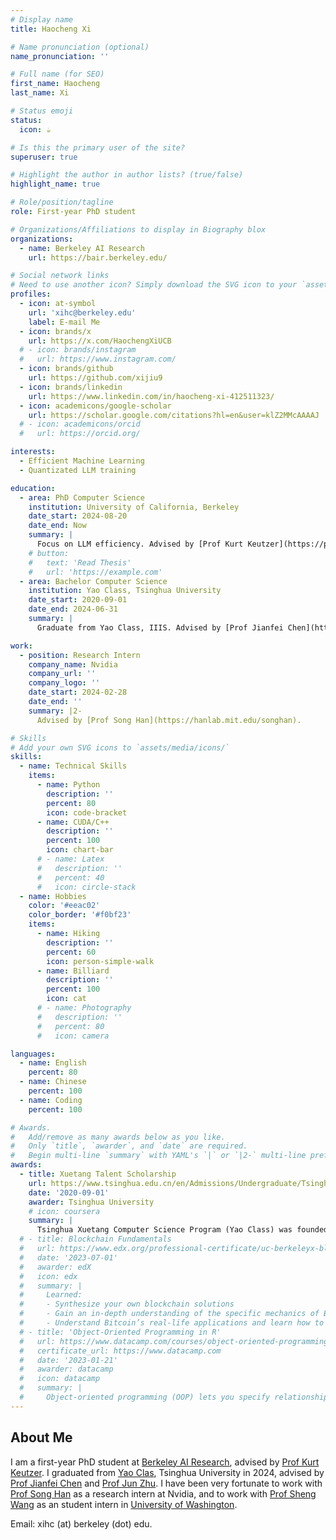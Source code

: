 ```yaml
---
# Display name
title: Haocheng Xi

# Name pronunciation (optional)
name_pronunciation: ''

# Full name (for SEO)
first_name: Haocheng
last_name: Xi

# Status emoji
status:
  icon: ☕️

# Is this the primary user of the site?
superuser: true

# Highlight the author in author lists? (true/false)
highlight_name: true

# Role/position/tagline
role: First-year PhD student

# Organizations/Affiliations to display in Biography blox
organizations:
  - name: Berkeley AI Research
    url: https://bair.berkeley.edu/

# Social network links
# Need to use another icon? Simply download the SVG icon to your `assets/media/icons/` folder.
profiles:
  - icon: at-symbol
    url: 'xihc@berkeley.edu'
    label: E-mail Me
  - icon: brands/x
    url: https://x.com/HaochengXiUCB
  # - icon: brands/instagram
  #   url: https://www.instagram.com/
  - icon: brands/github
    url: https://github.com/xijiu9
  - icon: brands/linkedin
    url: https://www.linkedin.com/in/haocheng-xi-412511323/
  - icon: academicons/google-scholar
    url: https://scholar.google.com/citations?hl=en&user=klZ2MMcAAAAJ
  # - icon: academicons/orcid
  #   url: https://orcid.org/

interests:
  - Efficient Machine Learning
  - Quantizated LLM training

education:
  - area: PhD Computer Science
    institution: University of California, Berkeley
    date_start: 2024-08-20
    date_end: Now
    summary: |
      Focus on LLM efficiency. Advised by [Prof Kurt Keutzer](https://people.eecs.berkeley.edu/~keutzer/).
    # button:
    #   text: 'Read Thesis'
    #   url: 'https://example.com'
  - area: Bachelor Computer Science
    institution: Yao Class, Tsinghua University
    date_start: 2020-09-01
    date_end: 2024-06-31
    summary: |
      Graduate from Yao Class, IIIS. Advised by [Prof Jianfei Chen](https://ml.cs.tsinghua.edu.cn/~jianfei/) and [Prof Jun Zhu](https://ml.cs.tsinghua.edu.cn/~jun/index.shtml).

work:
  - position: Research Intern
    company_name: Nvidia
    company_url: ''
    company_logo: ''
    date_start: 2024-02-28
    date_end: ''
    summary: |2-
      Advised by [Prof Song Han](https://hanlab.mit.edu/songhan).

# Skills
# Add your own SVG icons to `assets/media/icons/`
skills:
  - name: Technical Skills
    items:
      - name: Python
        description: ''
        percent: 80
        icon: code-bracket
      - name: CUDA/C++
        description: ''
        percent: 100
        icon: chart-bar
      # - name: Latex
      #   description: ''
      #   percent: 40
      #   icon: circle-stack
  - name: Hobbies
    color: '#eeac02'
    color_border: '#f0bf23'
    items:
      - name: Hiking
        description: ''
        percent: 60
        icon: person-simple-walk
      - name: Billiard
        description: ''
        percent: 100
        icon: cat
      # - name: Photography
      #   description: ''
      #   percent: 80
      #   icon: camera

languages:
  - name: English
    percent: 80
  - name: Chinese
    percent: 100
  - name: Coding
    percent: 100

# Awards.
#   Add/remove as many awards below as you like.
#   Only `title`, `awarder`, and `date` are required.
#   Begin multi-line `summary` with YAML's `|` or `|2-` multi-line prefix and indent 2 spaces below.
awards:
  - title: Xuetang Talent Scholarship
    url: https://www.tsinghua.edu.cn/en/Admissions/Undergraduate/Tsinghua_Xuetang_Talents_Program.htm
    date: '2020-09-01'
    awarder: Tsinghua University
    # icon: coursera
    summary: |
      Tsinghua Xuetang Computer Science Program (Yao Class) was founded in 2005 by Prof. Andrew Chi-Chih Yao, world-leading computer scientist, with a view to nurturing promising undergraduate students in the field of computer science, who are to become high-achieving talents in the world. Yao Class Program is organized into three tracks: computer science, artificial intelligence and quantum information. Students are required to declare a track at the end of their first year. Yao Class has set up a model for cultivating innovative talents in accordance with their aptitude and developed an extensive international teaching program.
  # - title: Blockchain Fundamentals
  #   url: https://www.edx.org/professional-certificate/uc-berkeleyx-blockchain-fundamentals
  #   date: '2023-07-01'
  #   awarder: edX
  #   icon: edx
  #   summary: |
  #     Learned:
  #     - Synthesize your own blockchain solutions
  #     - Gain an in-depth understanding of the specific mechanics of Bitcoin
  #     - Understand Bitcoin’s real-life applications and learn how to attack and destroy Bitcoin, Ethereum, smart contracts and Dapps, and alternatives to Bitcoin’s Proof-of-Work consensus algorithm
  # - title: 'Object-Oriented Programming in R'
  #   url: https://www.datacamp.com/courses/object-oriented-programming-with-s3-and-r6-in-r
  #   certificate_url: https://www.datacamp.com
  #   date: '2023-01-21'
  #   awarder: datacamp
  #   icon: datacamp
  #   summary: |
  #     Object-oriented programming (OOP) lets you specify relationships between functions and the objects that they can act on, helping you manage complexity in your code. This is an intermediate level course, providing an introduction to OOP, using the S3 and R6 systems. S3 is a great day-to-day R programming tool that simplifies some of the functions that you write. R6 is especially useful for industry-specific analyses, working with web APIs, and building GUIs.
---
```


## About Me

I am a first-year PhD student at [Berkeley AI Research](https://bair.berkeley.edu/), advised by [Prof Kurt Keutzer](https://people.eecs.berkeley.edu/~keutzer/). I graduated from [Yao Clas](https://iiis.tsinghua.edu.cn/en/yaoclass/), Tsinghua University in 2024, advised by [Prof Jianfei Chen](https://ml.cs.tsinghua.edu.cn/~jianfei/) and [Prof Jun Zhu](https://ml.cs.tsinghua.edu.cn/~jun/index.shtml). I have been very fortunate to work with [Prof Song Han](https://hanlab.mit.edu/songhan) as a research intern at Nvidia, and to work with [Prof Sheng Wang](https://homes.cs.washington.edu/~swang/) as an student intern in [University of Washington](https://www.cs.washington.edu/).

Email: xihc (at) berkeley (dot) edu.
